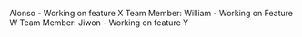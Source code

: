 Alonso - Working on feature X
Team Member: William - Working on Feature W
Team Member: Jiwon - Working on feature Y
